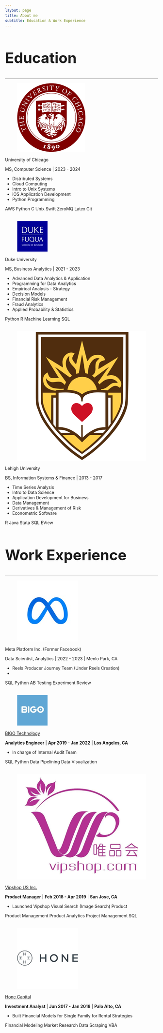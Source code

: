 ```yaml
---
layout: page
title: About me
subtitle: Education & Work Experience
---
```


<!-- <html lang="en">
<head>
    <link rel="stylesheet" href="https://cdnjs.cloudflare.com/ajax/libs/bulma/0.9.3/css/bulma.min.css">
    <style>
        .card + .card {
            margin-top: 2rem; /* Adjust the gap size as needed */
        }
    </style>
</head> -->
<head>
    <style>
        .card + .card {
            margin-top: 2rem; /* Adjust the gap size as needed */
        }
    </style>
</head>
<body>
    <section class="section">
      <div class="container">
        <h1 class="title has-text-centered" style="font-size: 3rem;">Education</h1>
        <hr />
        <div class="card">
          <div class="card-content">
            <div class="media">
              <div class="media-left">
                <figure class="image is-48x48">
                  <img src="/assets/img/education/uchicago.png" alt="University of Chicago logo" />
                </figure>
              </div>
              <div class="content">
                <p class="title is-4">University of Chicago</p>
                <p class="subtitle is-6">MS, Computer Science | 2023 - 2024</p>
                <ul>
                  <li>Distributed Systems</li>
                  <li>Cloud Computing</li>
                  <li>Intro to Unix Systems</li>
                  <li>iOS Application Development</li>
                  <li>Python Programming</li>
                  <!-- Add more courses as needed -->
                </ul>
                <div class="tags">
                <span class="tag">AWS</span>
                <span class="tag">Python</span>
                <span class="tag">C</span>
                <span class="tag">Unix</span>
                <span class="tag">Swift</span>
                <span class="tag">ZeroMQ</span>
                <span class="tag">Latex</span>
                <span class="tag">Git</span>
                </div>
              </div>
            </div>
          </div>
        </div>
        <!-- Repeat the card structure for other education entries -->
        <div class="card card-gap">
          <div class="card-content">
            <div class="media">
              <div class="media-left">
                <figure class="image is-48x48">
                  <img src="/assets/img/education/fuqua.jpeg" alt="Duke University logo" />
                </figure>
              </div>
              <div class="content">
                <p class="title is-4">Duke University</p>
                <p class="subtitle is-6">MS, Business Analytics | 2021 - 2023</p>
                <ul>
                  <li>Advanced Data Analytics & Application</li>
                  <li>Programming for Data Analytics</li>
                  <li>Empirical Analysis - Strategy</li>
                  <li>Decision Models</li>
                  <li>Financial Risk Management</li>
                  <li>Fraud Analytics</li>
                  <li>Applied Probability & Statistics</li>
                  <!-- Add more courses as needed -->
                </ul>
                <div class="tags">
                <span class="tag">Python</span>
                <span class="tag">R</span>
                <span class="tag">Machine Learning</span>
                <span class="tag">SQL</span>
                </div>
              </div>
            </div>
          </div>
        </div>
        <!-- Repeat the card structure for other education entries -->
        <div class="card card-gap">
          <div class="card-content">
            <div class="media">
              <div class="media-left">
                <figure class="image is-48x48">
                  <img src="/assets/img/education/lehigh.svg" alt="Lehigh University logo" />
                </figure>
              </div>
              <div class="content">
                <p class="title is-4">Lehigh University</p>
                <p class="subtitle is-6">BS, Information Systems & Finance | 2013 - 2017</p>
                <ul>
                  <li>Time Series Analysis</li>
                  <li>Intro to Data Science</li>
                  <li>Application Development for Business</li>
                  <li>Data Management</li>
                  <li>Derivatives & Management of Risk</li>
                  <li>Econometric Software</li>
                  <!-- Add more courses as needed -->
                </ul>
                <div class="tags">
                <span class="tag">R</span>
                <span class="tag">Java</span>
                <span class="tag">Stata</span>
                <span class="tag">SQL</span>
                <span class="tag">EView</span>
                </div>
              </div>
            </div>
          </div>
        </div>
      </div>
    </section>
    <section class="section">
      <div class="container">
        <h1 class="title has-text-centered" style="font-size: 3rem;">Work Experience</h1>
        <hr />
        <div class="card">
          <div class="card-content">
            <div class="media">
              <div class="media-left">
                <figure class="image is-48x48">
                  <img src="/assets/img/work/facebook.jpeg" alt="Facebook logo">
                </figure>
              </div>
              <div class="media-content"> <!-- Merged classes here -->
                <p class="title is-4">Meta Platform Inc. (Former Facebook)</p>
                <p class="subtitle is-6">Data Scientist, Analytics | 2022 - 2023 | Menlo Park, CA</p>
                <ul>
                  <li>Reels Producer Journey Team (Under Reels Creation)</li>
                  <li></li>
                  <!-- Additional job duties here -->
                </ul>
                <div class="tags">
                  <span class="tag">SQL</span>
                  <span class="tag">Python</span>
                  <span class="tag">AB Testing</span>
                  <span class="tag">Experiment Review</span>
                </div>
              </div>
            </div>
          </div>
        </div>
        <!-- Repeat the card structure for other education entries -->
        <div class="card">
          <div class="card-content">
            <div class="media">
              <div class="media-left">
                <figure class="image is-48x48">
                  <img src="/assets/img/work/bigo.jpeg" alt="BIGO logo">
                </figure>
              </div>
              <div class="media-content">
                <a href="https://www.bigo.sg/" target="_blank" class="general">
                  <p class="title is-4">BIGO Technology</p>
                </a>
                <p class="subtitle is-6">
                  <strong>Analytics Engineer</strong> | <b>Apr 2019 - Jan 2022</b> | <b>Los Angeles, CA</b>
                </p>
              </div>
            </div>
            <div class="content">
              <ul>
                <li>In charge of Internal Audit Team</li>
              </ul>
              <div class="tags">
                <span class="tag">SQL</span>
                <span class="tag">Python</span>
                <span class="tag">Data Pipelining</span>
                <span class="tag">Data Visualization</span>
              </div>
            </div>
          </div>
        </div>
        <!-- Repeat the card structure for other education entries -->
        <div class="card card-gap">
          <div class="card-content">
            <div class="media">
              <div class="media-left">
                <figure class="image is-48x48">
                  <img src="/assets/img/work/vipshop.webp" alt="Vipshop LOGO">
                </figure>
              </div>
              <div class="media-content">
                <a href="https://www.vip.com/" target="_blank" class="general">
                  <p class="title is-4">Vipshop US Inc.</p>
                </a>
                <p class="subtitle is-6">
                  <strong>Product Manager</strong> |
                  <b>Feb 2018 - Apr 2019</b> |
                  <b>San Jose, CA</b>
                </p>
              </div>
            </div>
            <div class="content">
              <ul>
                <li>
                  Launched Vipshop Visual Search (Image Search) Product
                </li>
              </ul>
              <div class="tags">
                <span class="tag">Product Management</span>
                <span class="tag">Product Analytics</span>
                <span class="tag">Project Management</span>
                <span class="tag">SQL</span>
              </div>
            </div>
          </div>
        </div>
        <!-- Repeat the card structure for other education entries -->
        <div class="card card-gap">
          <div class="card-content">
            <div class="media">
              <div class="media-left">
                <figure class="image is-48x48">
                  <img src="/assets/img/work/honecap.jpeg" alt="Hone Capital LOGO">
                </figure>
              </div>
              <div class="media-content">
                <a href="https://www.linkedin.com/company/honecapital/about/" target="_blank" class="general">
                  <p class="title is-4">Hone Capital</p>
                </a>
                <p class="subtitle is-6">
                  <strong>Investment Analyst</strong> |
                  <b>Jun 2017 - Jan 2018</b> |
                  <b>Palo Alto, CA</b>
                </p>
              </div>
            </div>
            <div class="content">
              <ul>
                <li>Built Financial Models for Single Family for Rental Strategies</li>
              </ul>
              <div class="tags">
                <span class="tag">Financial Modeling</span>
                <span class="tag">Market Research</span>
                <span class="tag">Data Scraping</span>
                <span class="tag">VBA</span>
              </div>
            </div>
          </div>
        </div>
      </div>
    </section>
</body>
